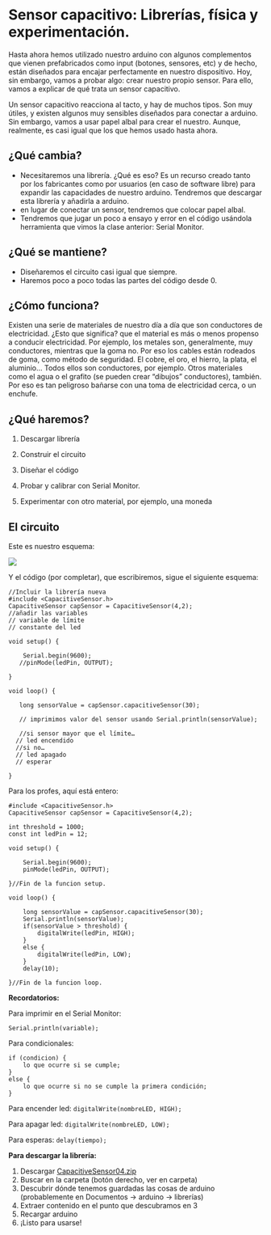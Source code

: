 # Sensor capacitivo: Librerías, física y experimentación.

Hasta ahora hemos utilizado nuestro arduino con algunos complementos que vienen prefabricados como input (botones, sensores, etc) y de hecho, están diseñados para encajar perfectamente en nuestro dispositivo. Hoy, sin embargo, vamos a probar algo: crear nuestro propio sensor. Para ello, vamos a explicar de qué trata un sensor capacitivo.

Un sensor capacitivo reacciona al tacto, y hay de muchos tipos. Son muy útiles, y existen algunos muy sensibles diseñados para conectar a arduino. Sin embargo, vamos a usar papel albal para crear el nuestro. Aunque, realmente, es casi igual que los que hemos usado hasta ahora. 

## ¿Qué cambia?

- Necesitaremos una librería. ¿Qué es eso? Es un recurso creado tanto por los fabricantes como por usuarios (en caso de software libre) para expandir las capacidades de nuestro arduino. Tendremos que descargar esta librería y añadirla a arduino.
- en lugar de conectar un sensor, tendremos que colocar papel albal. 
- Tendremos que jugar un poco a ensayo y error en el código usándola herramienta que vimos la clase anterior: Serial Monitor. 

## ¿Qué se mantiene?

- Diseñaremos el circuito casi igual que siempre.
- Haremos poco a poco todas las partes del código desde 0.

## ¿Cómo funciona?


Existen una serie de materiales de nuestro día a día que son conductores de electricidad. ¿Esto que significa? que el material es más o menos propenso a conducir electricidad. Por ejemplo, los metales son, generalmente, muy conductores, mientras que la goma no. Por eso los cables están rodeados de goma, como método de seguridad. El cobre, el oro, el hierro, la plata, el aluminio… Todos ellos son conductores, por ejemplo. Otros materiales como el agua o el grafito (se pueden crear “dibujos” conductores), también. Por eso es tan peligroso bañarse con una toma de electricidad cerca, o un enchufe.



## ¿Qué haremos?

1. Descargar librería

2. Construir el circuito

3. Diseñar el código

4. Probar y calibrar con Serial Monitor. 

5. Experimentar con otro material, por ejemplo, una moneda



## El circuito

Este es nuestro esquema:


![](https://elgatoinquieto.files.wordpress.com/2014/05/touchy-feely-lamp-disec3b1o-de-protoboard.jpg?w=460&h=558)


Y el código (por completar), que escribiremos, sigue el siguiente esquema:

```
//Incluir la librería nueva
#include <CapacitiveSensor.h>
CapacitiveSensor capSensor = CapacitiveSensor(4,2);
//añadir las variables
// variable de límite
// constante del led

void setup() {

    Serial.begin(9600);
   //pinMode(ledPin, OUTPUT);

}

void loop() {
   
   long sensorValue = capSensor.capacitiveSensor(30);

   // imprimimos valor del sensor usando Serial.println(sensorValue);

   //si sensor mayor que el límite…
  // led encendido
  //si no…
  // led apagado
  // esperar 

}

```
Para los profes, aquí está entero:

```
#include <CapacitiveSensor.h>
CapacitiveSensor capSensor = CapacitiveSensor(4,2);

int threshold = 1000;
const int ledPin = 12;

void setup() {

    Serial.begin(9600);
    pinMode(ledPin, OUTPUT);

}//Fin de la funcion setup.

void loop() {

    long sensorValue = capSensor.capacitiveSensor(30);
    Serial.println(sensorValue);
    if(sensorValue > threshold) {
        digitalWrite(ledPin, HIGH);
    }
    else {
        digitalWrite(ledPin, LOW);
    }
    delay(10);

}//Fin de la funcion loop.
```
**Recordatorios:**

Para imprimir en el Serial Monitor: 

`Serial.println(variable);`

Para condicionales:
```
if (condicion) {
	lo que ocurre si se cumple;
}
else {
	lo que ocurre si no se cumple la primera condición;
}
```

Para encender led:
`digitalWrite(nombreLED, HIGH);`

Para apagar led:
`digitalWrite(nombreLED, LOW);`

Para esperas:
`delay(tiempo);`



**Para descargar la librería:**

1. Descargar [CapacitiveSensor04.zip](https://github.com/arduino-libraries/CapacitiveSensor/zipball/master)
2. Buscar en la carpeta (botón derecho, ver en carpeta)
3. Descubrir dónde tenemos guardadas las cosas de arduino (probablemente en Documentos -> arduino -> librerías)
4. Extraer contenido en el punto que descubramos en 3
5. Recargar arduino
6. ¡Listo para usarse!
